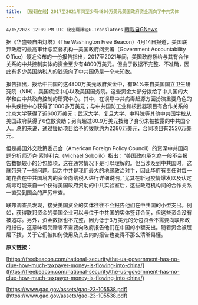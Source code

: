 ```yaml
---
title: 【秘翻在线】2017至2021年间至少有4800万美元美国政府资金流向了中共实体
---
```

`4/15/2023 12:09 PM UTC 秘密翻譯組G-Translators` [轉載自GNews](https://gnews.org/articles/1138646)

据《华盛顿自由灯塔》（The Washington Free Beacon）4月14日报道，美国联邦政府的最高审计与监督机构—美国政府问责署（Government Accountability Office）最近公布的一份报告指出，2017至2021年间，美国政府拨给与其有合作关系的中共控制实体的资金至少有4800万美元。但由于数据不完整、不准确，因此有多少美国纳税人的钱流向了中共国仍是一个未知数。

报告指出，拨给中共国的这4800万美元政府资金中，有94%来自美国国立卫生研究院（NIH）、美国疾控中心以及美国国务院。这些资金大部分拨给了中共国的大学和由中共政府控制的研究中心。其中，在误导中共病毒起源方面扮演重要角色的中共疾控中心获得了1000多万美元；与中共国防工业和核武器项目有合作关系的北京大学获得了近600万美元；武汉大学、复旦大学、中科院等其他中共国学校从美国政府获得了6位数资助；另有超过80.9万美元拨给了身份未被披露的中共国个人。总的来说，通过援助项目给予的拨款约为2280万美元，合同项目有2520万美元。

但是美国外交政策委员会（American Foreign Policy Council）的资深中共国问题分析师迈克·索博利克（Michael Sobolik）指出：“美国政府承包商一般不会报告数额较小的分包款项，这在通常情况下是可以理解的。但当涉及到中共国时，这就带来了一些问题。因为中共是我们最大的地缘政治对手，因此华府有责任对每一笔花费在中共国境内的资金向纳税人进行详细说明。”尤其在新冠疫情爆发以及认定病毒可能来自一个获得美国政府资助的中共实验室后，这些政府机构间的合作关系一直受到国会的严厉审查。

联邦调查员发现，接受美国资金的实体往往不会报告他们在中共国的小型支出。例如，获得联邦资金的美国企业可以与位于中共国的实体签订合同，但这些资金没有被追踪。另外，资金数据也不完整，因为低于3万美元的分包资金不需要向联邦政府报告，这意味着受赠者不需要向政府报告他们在中国的小额支出。随着资金被层层下拨，关于它们被如何使用及其去向的报告也变得不那么清晰易懂。

         

**原文链接：**

[https://freebeacon.com/national-security/the-us-government-has-no-clue-how-much-taxpayer-money-is-flowing-into-china/](https://freebeacon.com/national-security/the-us-government-has-no-clue-how-much-taxpayer-money-is-flowing-into-china/)

[https://www.gao.gov/assets/gao-23-105538.pdf](https://www.gao.gov/assets/gao-23-105538.pdf)
